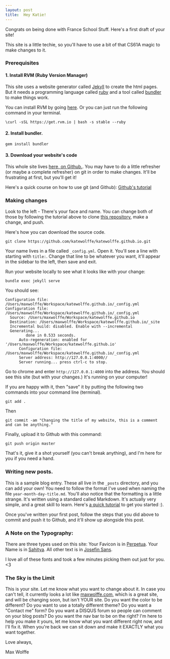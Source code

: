 ```yaml
---
layout: post
title:  Hey Katie!
---
```


Congrats on being done with France School Stuff. Here's a first draft of your site!

This site is a little techie, so you'll have to use a bit of that CS61A magic to make changes to it.

### Prerequisites

#### 1. Install RVM (Ruby Version Manager)

This site uses a website generator called [Jekyll](https://jekyllrb.com/) to create the html pages. But it needs a programming language called [ruby](http://tryruby.org/levels/1/challenges/0) and a tool called [bundler](http://bundler.io/) to make things work.

You can install RVM by going [here](https://rvm.io/rvm/install). Or you can just run the following command in your terminal.

```
\curl -sSL https://get.rvm.io | bash -s stable --ruby
```

#### 2. Install bundler.

```
gem install bundler
```

#### 3. Download your website's code

This whole site lives [here, on Github.](https://github.com/katewolffe/katewolffe.github.io). You may have to do a little refresher (or maybe a complete refresher) on git in order to make changes. It'll be frustrating at first, but you'll get it!

Here's a quick course on how to use git (and Github):
[Github's tutorial](https://guides.github.com/activities/hello-world/)

### Making changes

Look to the left - There's your face and name. You can change both of those by following the tutorial above to clone [this repository](https://github.com/katewolffe/katewolffe.github.io), make a change, and push.

Here's how you can download the source code.

```
git clone https://github.com/katewolffe/katewolffe.github.io.git
```

Your name lives in a file called `_config.yml`. Open it. You'll see a line with starting with `title:`. Change that line to be whatever you want, it'll appear in the sidebar to the left, then save and exit.

Run your website locally to see what it looks like with your change:

```
bundle exec jekyll serve
```

You should see:

```
Configuration file: /Users/maxwolffe/Workspace/katewolffe.github.io/_config.yml
Configuration file: /Users/maxwolffe/Workspace/katewolffe.github.io/_config.yml
  Source: /Users/maxwolffe/Workspace/katewolffe.github.io
  Destination: /Users/maxwolffe/Workspace/katewolffe.github.io/_site
  Incremental build: disabled. Enable with --incremental
  Generating...
         done in 0.533 seconds.
      Auto-regeneration: enabled for '/Users/maxwolffe/Workspace/katewolffe.github.io'
      Configuration file: /Users/maxwolffe/Workspace/katewolffe.github.io/_config.yml
      Server address: http://127.0.0.1:4000//
      Server running... press ctrl-c to stop.

```

Go to chrome and enter `http://127.0.0.1:4000` into the address. You should see this site (but with your changes.) It's running on your computer!

If you are happy with it, then "save" it by putting the following two commands into your command line (terminal).

```
git add .
```

Then

```
git commit -am "Changing the title of my website, this is a comment and can be anything."
```

Finally, upload it to Github with this command:

```
git push origin master
```

That's it, give it a shot yourself (you can't break anything), and I'm here for you if you need a hand.

### Writing new posts.

This is a sample blog entry. These all live in the `_posts` directory, and you can add your own! You need to follow the format I've used when naming the file `year-month-day-title.md`. You'll also notice that the formatting is a little strange. It's written using a standard called Markdown. It's actually very simple, and a great skill to learn. Here's [a quick tutorial](http://www.markdowntutorial.com/) to get you started :).

Once you've written your first post, follow the steps that you did above to commit and push it to Github, and it'll show up alongside this post.

### A Note on the Typography:

There are three types used on this site:
Your Favicon is in [Perpetua](https://www.google.com/search?q=perpetua&oq=perpetua&aqs=chrome..69i57j69i59j0l4.1119j0j4&sourceid=chrome&ie=UTF-8#q=perpetua+font+history).
Your Name is in [Sahitya](https://fonts.google.com/specimen/Sahitya).
All other text is in [Josefin Sans](https://fonts.google.com/specimen/Josefin+Sans).

I love all of these fonts and took a few minutes picking them out just for you. <3

### The Sky is the Limit

This is your site. Let me know what you want to change about it. In case you can't tell, it currently looks a lot like [maxwolffe.com](http://www.maxwolffe.com), which is a great site, and will be changing soon, but isn't YOUR site. Do you want the color to be different? Do you want to use a totally different theme? Do you want a "Contact me" form? Do you want a DISQUS forum so people can comment on your blog posts? Do you want the nav bar to be on the right? I'm here to help you make it yours, let me know what you want different right now, and I'll fix it. When you're back we can sit down and make it EXACTLY what you want together.

Love always,

Max Wolffe
